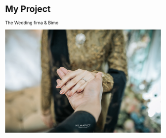 # My Project
The Wedding firna & Bimo

[![Thumbnail](img/prewed.jpg)](https://github.com/dkrii/repo)
